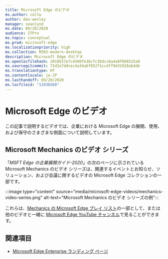 ```yaml
---
title: Microsoft Edge のビデオ
ms.author: collw
author: dan-wesley
manager: seanlynd
ms.date: 09/20/2020
audience: ITPro
ms.topic: conceptual
ms.prod: microsoft-edge
ms.localizationpriority: high
ms.collection: M365-modern-desktop
description: Microsoft Edge のビデオ
ms.openlocfilehash: 2010557e7c4500fe3bcfc36dcc6a4a0f868525a0
ms.sourcegitcommit: 71d2e7ddcec4a34a6f052f1ccdff9431928ab4db
ms.translationtype: HT
ms.contentlocale: ja-JP
ms.lasthandoff: 09/20/2020
ms.locfileid: "11030560"
---
```

# Microsoft Edge のビデオ

この記事で説明するビデオでは、企業における Microsoft Edge の展開、使用、および保守のさまざまな側面について説明しています。

## Microsoft Mechanics のビデオ シリーズ

「*MSFT Edge の企業展開ガイド-2020*」の次のページに示されている Microsoft Mechanics のビデオ シリーズは、関連するイベントとお知らせ、ソリューション、および会議に関するビデオの Microsoft Edge コレクションの一部です。

:::image type="content" source="media/microsoft-edge-videos/mechanics-video-series.png" alt-text="Microsoft Mechanics のビデオ シリーズの例":::

これらは、[Mechanics の Microsoft Edge プレイ リスト](https://www.youtube.com/playlist?list=PLXtHYVsvn_b-uXh1tMeYpT-0iD8tD3tFy)の一部として、または他のビデオと一緒に [Microsoft Edge YouTube チャンネル](https://www.youtube.com/channel/UCIGx7oT8p6-jUpOfg98yelA)で見ることができます。

## 関連項目

- [Microsoft Edge Enterprise ランディング ページ](https://aka.ms/EdgeEnterprise)